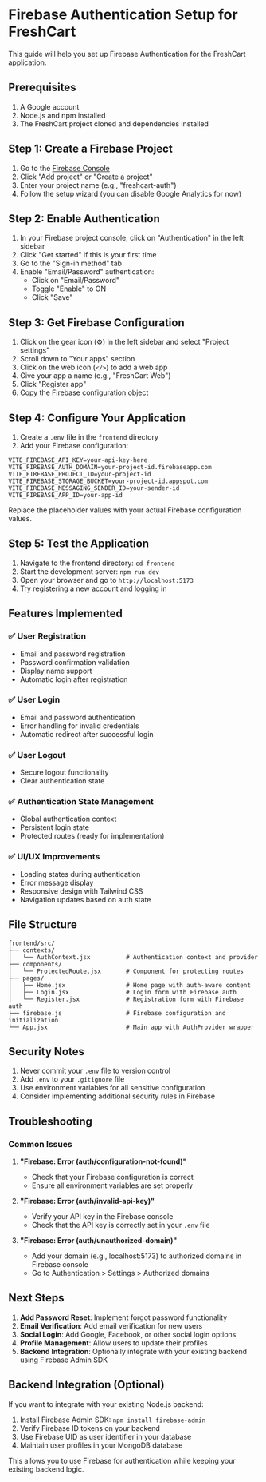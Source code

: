 # Firebase Authentication Setup for FreshCart

This guide will help you set up Firebase Authentication for the FreshCart application.

## Prerequisites

1. A Google account
2. Node.js and npm installed
3. The FreshCart project cloned and dependencies installed

## Step 1: Create a Firebase Project

1. Go to the [Firebase Console](https://console.firebase.google.com/)
2. Click "Add project" or "Create a project"
3. Enter your project name (e.g., "freshcart-auth")
4. Follow the setup wizard (you can disable Google Analytics for now)

## Step 2: Enable Authentication

1. In your Firebase project console, click on "Authentication" in the left sidebar
2. Click "Get started" if this is your first time
3. Go to the "Sign-in method" tab
4. Enable "Email/Password" authentication:
   - Click on "Email/Password"
   - Toggle "Enable" to ON
   - Click "Save"

## Step 3: Get Firebase Configuration

1. Click on the gear icon (⚙️) in the left sidebar and select "Project settings"
2. Scroll down to "Your apps" section
3. Click on the web icon (`</>`) to add a web app
4. Give your app a name (e.g., "FreshCart Web")
5. Click "Register app"
6. Copy the Firebase configuration object

## Step 4: Configure Your Application

1. Create a `.env` file in the `frontend` directory
2. Add your Firebase configuration:

```env
VITE_FIREBASE_API_KEY=your-api-key-here
VITE_FIREBASE_AUTH_DOMAIN=your-project-id.firebaseapp.com
VITE_FIREBASE_PROJECT_ID=your-project-id
VITE_FIREBASE_STORAGE_BUCKET=your-project-id.appspot.com
VITE_FIREBASE_MESSAGING_SENDER_ID=your-sender-id
VITE_FIREBASE_APP_ID=your-app-id
```

Replace the placeholder values with your actual Firebase configuration values.

## Step 5: Test the Application

1. Navigate to the frontend directory: `cd frontend`
2. Start the development server: `npm run dev`
3. Open your browser and go to `http://localhost:5173`
4. Try registering a new account and logging in

## Features Implemented

### ✅ User Registration
- Email and password registration
- Password confirmation validation
- Display name support
- Automatic login after registration

### ✅ User Login
- Email and password authentication
- Error handling for invalid credentials
- Automatic redirect after successful login

### ✅ User Logout
- Secure logout functionality
- Clear authentication state

### ✅ Authentication State Management
- Global authentication context
- Persistent login state
- Protected routes (ready for implementation)

### ✅ UI/UX Improvements
- Loading states during authentication
- Error message display
- Responsive design with Tailwind CSS
- Navigation updates based on auth state

## File Structure

```
frontend/src/
├── contexts/
│   └── AuthContext.jsx          # Authentication context and provider
├── components/
│   └── ProtectedRoute.jsx       # Component for protecting routes
├── pages/
│   ├── Home.jsx                 # Home page with auth-aware content
│   ├── Login.jsx                # Login form with Firebase auth
│   └── Register.jsx             # Registration form with Firebase auth
├── firebase.js                  # Firebase configuration and initialization
└── App.jsx                      # Main app with AuthProvider wrapper
```

## Security Notes

1. Never commit your `.env` file to version control
2. Add `.env` to your `.gitignore` file
3. Use environment variables for all sensitive configuration
4. Consider implementing additional security rules in Firebase

## Troubleshooting

### Common Issues

1. **"Firebase: Error (auth/configuration-not-found)"**
   - Check that your Firebase configuration is correct
   - Ensure all environment variables are set properly

2. **"Firebase: Error (auth/invalid-api-key)"**
   - Verify your API key in the Firebase console
   - Check that the API key is correctly set in your `.env` file

3. **"Firebase: Error (auth/unauthorized-domain)"**
   - Add your domain (e.g., localhost:5173) to authorized domains in Firebase console
   - Go to Authentication > Settings > Authorized domains

## Next Steps

1. **Add Password Reset**: Implement forgot password functionality
2. **Email Verification**: Add email verification for new users
3. **Social Login**: Add Google, Facebook, or other social login options
4. **Profile Management**: Allow users to update their profiles
5. **Backend Integration**: Optionally integrate with your existing backend using Firebase Admin SDK

## Backend Integration (Optional)

If you want to integrate with your existing Node.js backend:

1. Install Firebase Admin SDK: `npm install firebase-admin`
2. Verify Firebase ID tokens on your backend
3. Use Firebase UID as user identifier in your database
4. Maintain user profiles in your MongoDB database

This allows you to use Firebase for authentication while keeping your existing backend logic.

